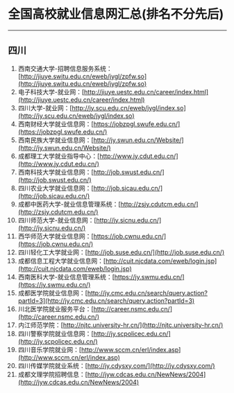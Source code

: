 # 全国高校就业信息网汇总(排名不分先后)

---

## 四川

1. 西南交通大学-招聘信息服务系统：[http://jiuye.swjtu.edu.cn/eweb/jygl/zpfw.so](http://jiuye.swjtu.edu.cn/eweb/jygl/zpfw.so)
2. 电子科技大学-就业网：[http://jiuye.uestc.edu.cn/career/index.html](http://jiuye.uestc.edu.cn/career/index.html)
3. 四川大学-就业网：[http://jy.scu.edu.cn/eweb/jygl/index.so](http://jy.scu.edu.cn/eweb/jygl/index.so)
4. 西南财经大学就业信息网：[https://jobzpgl.swufe.edu.cn/](https://jobzpgl.swufe.edu.cn/)
5. 西南民族大学就业信息网：[http://jy.swun.edu.cn/Website/](http://jy.swun.edu.cn/Website/)
6. 成都理工大学就业指导中心：[http://www.jy.cdut.edu.cn/](http://www.jy.cdut.edu.cn/)
7. 西南科技大学就业信息网：[http://job.swust.edu.cn/](http://job.swust.edu.cn/)
8. 四川农业大学就业信息网：[http://job.sicau.edu.cn/](http://job.sicau.edu.cn/)
9. 成都中医药大学-就业信息管理系统：[http://zsjy.cdutcm.edu.cn/](http://zsjy.cdutcm.edu.cn/)
10. 四川师范大学-就业信息网：[http://jy.sicnu.edu.cn/](http://jy.sicnu.edu.cn/)
11. 西华师范大学就业信息网：[https://job.cwnu.edu.cn/](https://job.cwnu.edu.cn/)
12. 四川轻化工大学就业网：[http://job.suse.edu.cn/](http://job.suse.edu.cn/)
13. 成都信息工程大学就业信息网：[http://cuit.njcdata.com/eweb/login.jsp](http://cuit.njcdata.com/eweb/login.jsp)
14. 西南医科大学-就业信息管理系统：[https://jy.swmu.edu.cn/](https://jy.swmu.edu.cn/)
15. 成都医学院就业信息网：[http://jy.cmc.edu.cn/search/query.action?partId=3](http://jy.cmc.edu.cn/search/query.action?partId=3)
16. 川北医学院就业服务平台：[http://career.nsmc.edu.cn/](http://career.nsmc.edu.cn/)
17. 内江师范学院：[http://njtc.university-hr.cn/](http://njtc.university-hr.cn/)
18. 四川警察学院就业信息网：[http://jy.scpolicec.edu.cn/](http://jy.scpolicec.edu.cn/)
19. 四川音乐学院就业网：[http://www.sccm.cn/erl/index.asp](http://www.sccm.cn/erl/index.asp)
20. 四川传媒学院就业系统：[http://jy.cdysxy.com/](http://jy.cdysxy.com/)
21. 成都文理学院招聘信息：[http://jyw.cdcas.edu.cn/NewNews/2004](http://jyw.cdcas.edu.cn/NewNews/2004)
